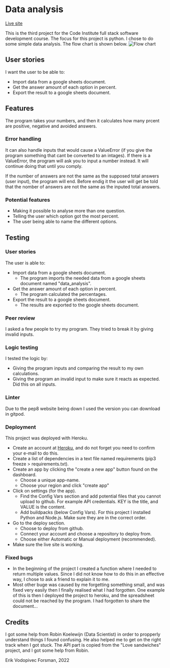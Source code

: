# Data analysis
[Live site](https://data-analysis-ci.herokuapp.com/)

This is the third project for the Code Institute full stack software development course. The focus for this project is python. I chose to do some simple data analysis. The flow chart is shown below.
![Flow chart](assets/flowchart.png)

## User stories
I want the user to be able to:
- Import data from a google sheets document.
- Get the answer amount of each option in percent.
- Export the result to a google sheets document.

## Features
The program takes your numbers, and then it calculates how many prcent are positive, negative and avoided answers.  

### Error handling
It can also handle inputs that would cause a ValueError (if you give the program something that cant be converted to an intages). If there is a ValueError, the program will ask you to input a number instead. It will continue doing that until you comply.

If the number of answers are not the same as the supposed total answers (user input), the program will end. Before endig it the user will get be told that the nomber of answers are not the same as the inputed total answers. 

### Potential features
- Making it possible to analyse more than one question.
- Telling the user which option got the most percent.
- The user being able to name the different options.

## Testing
### User stories
The user is able to:
- Import data from a google sheets document.
  - The program imports the needed data from a google sheets document named "data_analysis".
- Get the answer amount of each option in percent.
  - The program calculated the percentages.
- Export the result to a google sheets document.
  - The results are exported to the google sheets document.

### Peer review
I asked a few people to try my program. They tried to break it by giving invalid inputs.

### Logic testing
I tested the logic by:
- Giving the program inputs and comparing the result to my own calculations.
- Giving the program an invalid input to make sure it reacts as expected. Did this on all inputs. 

### Linter
Due to the pep8 website being down I used the version you can download in gitpod. 

### Deployment
This project was deployed with Heroku. 
- Create an account at [Heroku](heroku.com), and do not forget you need to confirm your e-mail to do this.
- Create a list of dependencies in a text file named requirements (pip3 freeze > requirements.txt).
- Create an app by clicking the "create a new app" button found on the dashboard.
  - Choose a unique app-name.
  - Choose your region and click "create app"
- Click on settings (for the app).
  - Find the Config Vars section and add potential files that you cannot upload to github. For example API credentials. KEY is the title, and VALUE is the content.
  - Add buildpacks (below Config Vars). For this project I installed Python and Node.js. Make sure they are in the correct order.
- Go to the deploy section.
  - Choose to deploy from github.
  - Connect your account and choose a repository to deploy from.
  - Choose either Automatic or Manual deployment (recommended).
- Make sure the live site is working.

### Fixed bugs
- In the beginning of the project I created a function where I needed to return multiple values. Since I did not know how to do this in an effective way, I chose to ask a friend to explain it to me. 
- Most other buge was caused by me forgetting something small, and was fixed very easily then I finally realised what I had forgotten. One example of this is then I deployed the project to heroku, and the spreadsheet could not be reached by the program. I had forgotten to share the document...

## Credits
I got some help from Robin Koelewijn (Data Scientist) in order to propperly understand things I found confusing. He also helped me to get on the right track when I got stuck. The API part is copied from the "Love sandwiches" project, and I got some help from Robin.

Erik Vodopivec Forsman, 2022
